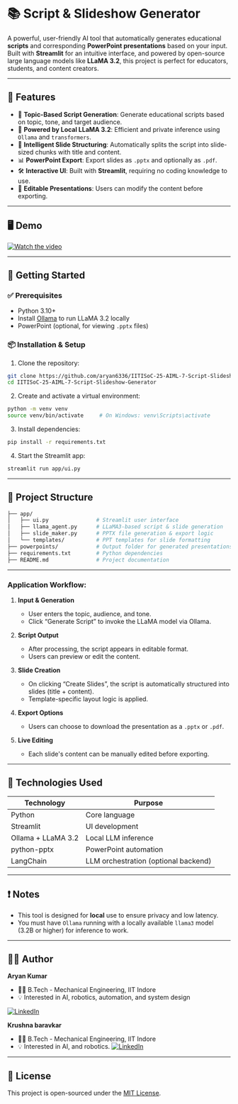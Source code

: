 
# 📚 Script & Slideshow Generator

A powerful, user-friendly AI tool that automatically generates educational **scripts** and corresponding **PowerPoint presentations** based on your input. Built with **Streamlit** for an intuitive interface, and powered by open-source large language models like **LLaMA 3.2**, this project is perfect for educators, students, and content creators.

---

## 🔧 Features

- 🎯 **Topic-Based Script Generation**: Generate educational scripts based on topic, tone, and target audience.
- 🤖 **Powered by Local LLaMA 3.2**: Efficient and private inference using `Ollama` and `transformers`.
- 🧠 **Intelligent Slide Structuring**: Automatically splits the script into slide-sized chunks with title and content.
- 📊 **PowerPoint Export**: Export slides as `.pptx` and optionally as `.pdf`.
- 🛠 **Interactive UI**: Built with **Streamlit**, requiring no coding knowledge to use.
- 📝 **Editable Presentations**: Users can modify the content before exporting.

---

## 🖥 Demo

[![Watch the video](https://img.youtube.com/vi/MNnjGcmR7SM/hqdefault.jpg)](https://www.youtube.com/watch?v=MNnjGcmR7SM)

---

## 🚀 Getting Started

### ✅ Prerequisites

- Python 3.10+
- Install [Ollama](https://ollama.com/) to run LLaMA 3.2 locally
- PowerPoint (optional, for viewing `.pptx` files)

### 📦 Installation & Setup

1. Clone the repository:
```bash
git clone https://github.com/aryan6336/IITISoC-25-AIML-7-Script-Slideshow-Generator.git
cd IITISoC-25-AIML-7-Script-Slideshow-Generator
```

2. Create and activate a virtual environment:
```bash
python -m venv venv
source venv/bin/activate     # On Windows: venv\Scripts\activate
```

3. Install dependencies:
```bash
pip install -r requirements.txt
```

4. Start the Streamlit app:
```bash
streamlit run app/ui.py
```

---

## 📁 Project Structure

```bash
├── app/
│   ├── ui.py               # Streamlit user interface
│   ├── llama_agent.py      # LLaMA3-based script & slide generation
│   ├── slide_maker.py      # PPTX file generation & export logic
│   └── templates/          # PPT templates for slide formatting
├── powerpoints/            # Output folder for generated presentations
├── requirements.txt        # Python dependencies
├── README.md               # Project documentation
```

---


### Application Workflow:

1. **Input & Generation**
   - User enters the topic, audience, and tone.
   - Click “Generate Script” to invoke the LLaMA model via Ollama.

2. **Script Output**
   - After processing, the script appears in editable format.
   - Users can preview or edit the content.

3. **Slide Creation**
   - On clicking “Create Slides”, the script is automatically structured into slides (title + content).
   - Template-specific layout logic is applied.

4. **Export Options**
   - Users can choose to download the presentation as a `.pptx` or `.pdf`.

5. **Live Editing**
   - Each slide's content can be manually edited before exporting.

---

## 🧠 Technologies Used

| Technology        | Purpose                                  |
|-------------------|------------------------------------------|
| Python            | Core language                            |
| Streamlit         | UI development                           |
| Ollama + LLaMA 3.2| Local LLM inference                      |
| python-pptx       | PowerPoint automation                    |
| LangChain         | LLM orchestration (optional backend)     |

---

## ❗ Notes

- This tool is designed for **local** use to ensure privacy and low latency.
- You must have `Ollama` running with a locally available `llama3` model (3.2B or higher) for inference to work.

---

## 🙋‍♂️ Author

**Aryan Kumar**

- 👨‍🎓 B.Tech - Mechanical Engineering, IIT Indore
- 💡 Interested in AI, robotics, automation, and system design

[![LinkedIn](https://img.shields.io/badge/LinkedIn-blue?logo=linkedin)](https://www.linkedin.com/in/aryan-kumar-222b1531a/)

**Krushna baravkar**

- 👨‍🎓 B.Tech - Mechanical Engineering, IIT Indore
- 💡 Interested in AI, and robotics.
[![LinkedIn](https://img.shields.io/badge/LinkedIn-blue?logo=linkedin)](https://www.linkedin.com/in/krushna-baravkar-182299353/)
---

## 📃 License

This project is open-sourced under the [MIT License](LICENSE).
